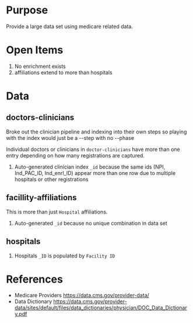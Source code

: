 
# Purpose
Provide a large data set using medicare related data.  

# Open Items
1. No enrichment exists
1. affiliations extend to more than hospitals

# Data

## doctors-clinicians
Broke out the clinician pipeline and indexing into their own steps so playing with the index would just be a --step with no --phase

Individual doctors or clinicians in `doctor-clinicians` have more than one entry depending on how many registrations are captured.

1. Auto-generated clinician index `_id` because the same ids (NPI, Ind_PAC_ID, Ind_enrl_ID) appear more than one row due to multiple hospitals or other registrations

## facillity-affiliations
This is more than just `Hospital` affiliations.
1. Auto-generated `_id` because no unique combination in data set

## hospitals
1. Hospitals `_ID` is populated by `Facility ID`

# References
* Medicare Providers https://data.cms.gov/provider-data/
* Data Dictionary https://data.cms.gov/provider-data/sites/default/files/data_dictionaries/physician/DOC_Data_Dictionary.pdf
